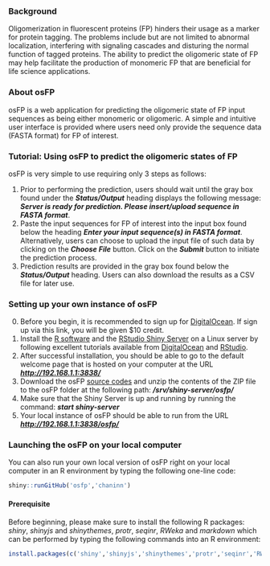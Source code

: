 ### Background
Oligomerization in fluorescent proteins (FP) hinders their usage as a marker for protein tagging. The problems include but are not limited to abnormal localization, interfering with signaling cascades and disturing the normal function of tagged proteins. The ability to predict the oligomeric state of FP may help facilitate the production of monomeric FP that are beneficial for life science applications.

### About osFP
osFP is a web application for predicting the oligomeric state of FP input sequences as being either monomeric or oligomeric. A simple and intuitive user interface is provided where users need only provide the sequence data (FASTA format) for FP of interest.

### Tutorial: Using osFP to predict the oligomeric states of FP
osFP is very simple to use requiring only 3 steps as follows: 

1. Prior to performing the prediction, users should wait until the gray box found under the **_Status/Output_** heading displays the following message: **_Server is ready for prediction. Please insert/upload sequence in FASTA format_**.
2. Paste the input sequences for FP of interest into the input box found below the heading **_Enter your input sequence(s) in FASTA format_**. Alternatively, users can choose to upload the input file of such data by clicking on the **_Choose File_** button. Click on the **_Submit_** button to initiate the prediction process.
4. Prediction results are provided in the gray box found below the **_Status/Output_** heading. Users can also download the results as a CSV file for later use.

### Setting up your own instance of osFP
0. Before you begin, it is recommended to sign up for [DigitalOcean](https://m.do.co/c/082445d5f7b1). If sign up via this link, you will be given $10 credit.
1. Install the [R software](https://www.r-project.org/) and the [RStudio Shiny Server](https://www.rstudio.com/products/shiny/download-server/) on a Linux server by following excellent tutorials available from [DigitalOcean](https://www.digitalocean.com/community/tutorials/how-to-set-up-shiny-server-on-ubuntu-14-04) and [RStudio](https://www.rstudio.com/products/shiny/download-server/).
2. After successful installation, you should be able to go to the default welcome page that is hosted on your computer at the URL **_http://192.168.1.1:3838/_**
3. Download the osFP [source codes](https://github.com/chaninn/osFP/archive/master.zip) and unzip the contents of the ZIP file to the osFP folder at the following path: **_/srv/shiny-server/osfp/_**
4. Make sure that the Shiny Server is up and running by running the command: **_start shiny-server_**
5. Your local instance of osFP should be able to run from the URL **_http://192.168.1.1:3838/osfp/_**

### Launching the osFP on your local computer
You can also run your own local version of osFP right on your local computer in an R environment by typing the following one-line code:
```R
shiny::runGitHub('osfp','chaninn')
```

#### Prerequisite
Before beginning, please make sure to install the following R packages: *shiny*, *shinyjs* and *shinythemes*, *protr*, *seqinr*, *RWeka* and *markdown* which can be performed by typing the following commands into an R environment:
```R
install.packages(c('shiny','shinyjs','shinythemes','protr','seqinr','RWeka','markdown'))
```